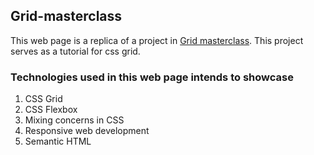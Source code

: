 ## Grid-masterclass

This web page is a replica of a project in [Grid masterclass](http://grid-masterclass.webflow.io/). This project serves as a tutorial for css grid.

### Technologies used in this web page intends to showcase
1. CSS Grid
2. CSS Flexbox
3. Mixing concerns in CSS
4. Responsive web development
5. Semantic HTML

